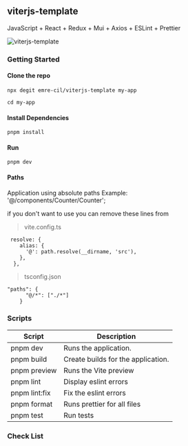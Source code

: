 ## viterjs-template

JavaScript + React + Redux + Mui + Axios + ESLint + Prettier

![viterjs-template](https://iili.io/yYpGaV.md.png)

### Getting Started

#### Clone the repo

```
npx degit emre-cil/viterjs-template my-app
```

```
cd my-app
```

#### Install Dependencies

```
pnpm install
```

#### Run

```
pnpm dev
```

#### Paths

Application using absolute paths
Example: '@/components/Counter/Counter';

if you don't want to use you can remove these lines from

> vite.config.ts

```
 resolve: {
    alias: {
      '@': path.resolve(__dirname, 'src'),
    },
  },
```

> tsconfig.json

```
"paths": {
      "@/*": ["./*"]
    }
```



### Scripts

| Script        | Description                        |
| ------------- | ---------------------------------- |
| pnpm dev      | Runs the application.              |
| pnpm build    | Create builds for the application. |
| pnpm preview  | Runs the Vite preview              |
| pnpm lint     | Display eslint errors              |
| pnpm lint:fix | Fix the eslint errors              |
| pnpm format   | Runs prettier for all files        |
| pnpm test     | Run tests                          |


### Check List
````
